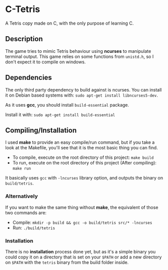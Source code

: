 # C-Tetris
A Tetris copy made on C, with the only purpose of learning C.

## Description
The game tries to mimic Tetris behaviour using **ncurses** to manipulate terminal output.
This game relies on some functions from `unistd.h`, so I don't expect it to compile on windows.

## Dependencies
The only third party dependency to build against is ncurses.
You can install it on Debian based systems with:
`sudo apt-get install libncurses5-dev`.

As it uses **gcc**, you should install `build-essential` package.

Install it with: `sudo apt-get install build-essential`

## Compiling/Installation
I used **make** to provide an easy compile/run command, but if you take a look at the Makefile, you'll see that it is the most basic
thing you can find.

 - To compile, execute on the root directory of this project: `make build`
 - To run, execute on the root directory of this project (After compiling): `make run`
 
It basically uses `gcc` with `-lncurses` library option, and outputs the binary on `build/tetris`.

### Alternatively
If you want to make the same thing without **make**, the equivalent of those two commands are:
 - Compile: `mkdir -p build && gcc -o build/tetris src/* -lncurses`
 - Run: `./build/tetris`

### Installation
There is no **installation** process done yet, but as it's a simple binary
you could copy it on a directory that is set on your `$PATH` or add a new directory on `$PATH`
with the `tetris` binary from the build folder inside.
